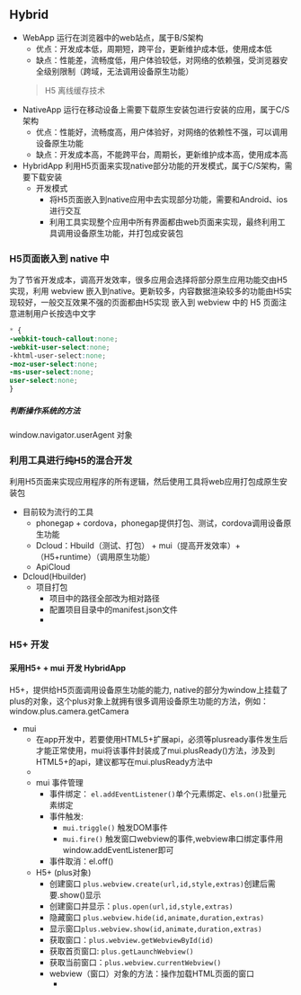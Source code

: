 ## Hybrid

- WebApp
  运行在浏览器中的web站点，属于B/S架构
  - 优点：开发成本低，周期短，跨平台，更新维护成本低，使用成本低
  - 缺点：性能差，流畅度低，用户体验较低，对网络的依赖强，受浏览器安全级别限制（跨域，无法调用设备原生功能）
  > H5 离线缓存技术
- NativeApp
  运行在移动设备上需要下载原生安装包进行安装的应用，属于C/S架构
  - 优点：性能好，流畅度高，用户体验好，对网络的依赖性不强，可以调用设备原生功能
  - 缺点：开发成本高，不能跨平台，周期长，更新维护成本高，使用成本高
- HybridApp
  利用H5页面来实现native部分功能的开发模式，属于C/S架构，需要下载安装
  - 开发模式
    - 将H5页面嵌入到native应用中去实现部分功能，需要和Android、ios进行交互
    - 利用工具实现整个应用中所有界面都由web页面来实现，最终利用工具调用设备原生功能，并打包成安装包

### H5页面嵌入到 native 中
为了节省开发成本，调高开发效率，很多应用会选择将部分原生应用功能交由H5实现，利用 webview 嵌入到native。更新较多，内容数据渲染较多的功能由H5实现较好，一般交互效果不强的页面都由H5实现
嵌入到 webview 中的 H5 页面注意进制用户长按选中文字
```css
* {
-webkit-touch-callout:none;
-webkit-user-select:none;
-khtml-user-select:none;
-moz-user-select:none;
-ms-user-select:none;
user-select:none;
}
```

##### 判断操作系统的方法
window.navigator.userAgent 对象

### 利用工具进行纯H5的混合开发

利用H5页面来实现应用程序的所有逻辑，然后使用工具将web应用打包成原生安装包
  - 目前较为流行的工具
    - phonegap + cordova，phonegap提供打包、测试，cordova调用设备原生功能
    - Dcloud：Hbuild（测试、打包） + mui（提高开发效率）+ （H5+runtime）（调用原生功能）
    - ApiCloud
  - Dcloud(Hbuilder)
    - 项目打包
      - 项目中的路径全部改为相对路径
      - 配置项目目录中的manifest.json文件
      - 
### H5+ 开发
#### 采用H5+ + mui 开发 HybridApp
H5+，提供给H5页面调用设备原生功能的能力, native的部分为window上挂载了plus的对象，这个plus对象上就拥有很多调用设备原生功能的方法，例如： window.plus.camera.getCamera
- mui
  - 在app开发中，若要使用HTML5+扩展api，必须等plusready事件发生后才能正常使用，mui将该事件封装成了mui.plusReady()方法，涉及到HTML5+的api，建议都写在mui.plusReady方法中
  - ​
  - mui 事件管理
    - 事件绑定： `el.addEventListener()`单个元素绑定、`els.on()`批量元素绑定
    - 事件触发:
      - `mui.triggle()`  触发DOM事件
      - `mui.fire()` 触发窗口webview的事件,webview串口绑定事件用window.addEventListener即可
    - 事件取消：el.off()
  - H5+ (plus对象)
    - 创建窗口 `plus.webview.create(url,id,style,extras)`创建后需要.show()显示
    - 创建窗口并显示：`plus.open(url,id,style,extras)`
    - 隐藏窗口 `plus.webview.hide(id,animate,duration,extras)`
    - 显示窗口`plus.webview.show(id,animate,duration,extras)`
    - 获取窗口：`plus.webview.getWebviewById(id)`
    - 获取首页窗口: `plus.getLaunchWebview()`
    - 获取当前窗口：`plus.webview.currentWebview()`
    - webview（窗口）对象的方法：操作加载HTML页面的窗口
      - ​
